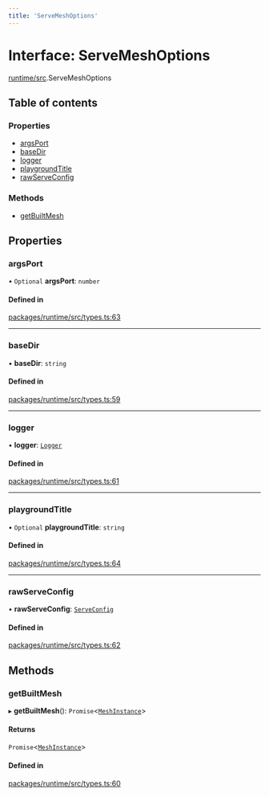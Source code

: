 ```yaml
---
title: 'ServeMeshOptions'
---
```


# Interface: ServeMeshOptions

[runtime/src](../modules/runtime_src).ServeMeshOptions

## Table of contents

### Properties

- [argsPort](runtime_src.ServeMeshOptions#argsport)
- [baseDir](runtime_src.ServeMeshOptions#basedir)
- [logger](runtime_src.ServeMeshOptions#logger)
- [playgroundTitle](runtime_src.ServeMeshOptions#playgroundtitle)
- [rawServeConfig](runtime_src.ServeMeshOptions#rawserveconfig)

### Methods

- [getBuiltMesh](runtime_src.ServeMeshOptions#getbuiltmesh)

## Properties

### argsPort

• `Optional` **argsPort**: `number`

#### Defined in

[packages/runtime/src/types.ts:63](https://github.com/Urigo/graphql-mesh/blob/master/packages/runtime/src/types.ts#L63)

___

### baseDir

• **baseDir**: `string`

#### Defined in

[packages/runtime/src/types.ts:59](https://github.com/Urigo/graphql-mesh/blob/master/packages/runtime/src/types.ts#L59)

___

### logger

• **logger**: [`Logger`](../modules/types_src#logger)

#### Defined in

[packages/runtime/src/types.ts:61](https://github.com/Urigo/graphql-mesh/blob/master/packages/runtime/src/types.ts#L61)

___

### playgroundTitle

• `Optional` **playgroundTitle**: `string`

#### Defined in

[packages/runtime/src/types.ts:64](https://github.com/Urigo/graphql-mesh/blob/master/packages/runtime/src/types.ts#L64)

___

### rawServeConfig

• **rawServeConfig**: [`ServeConfig`](types_src.YamlConfig.ServeConfig)

#### Defined in

[packages/runtime/src/types.ts:62](https://github.com/Urigo/graphql-mesh/blob/master/packages/runtime/src/types.ts#L62)

## Methods

### getBuiltMesh

▸ **getBuiltMesh**(): `Promise`\<[`MeshInstance`](runtime_src.MeshInstance)>

#### Returns

`Promise`\<[`MeshInstance`](runtime_src.MeshInstance)>

#### Defined in

[packages/runtime/src/types.ts:60](https://github.com/Urigo/graphql-mesh/blob/master/packages/runtime/src/types.ts#L60)
